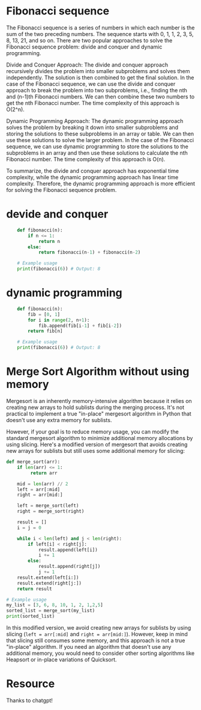 
# Fibonacci sequence 
The Fibonacci sequence is a series of numbers in which each number is the sum of the two preceding numbers. The sequence starts with 0, 1, 1, 2, 3, 5, 8, 13, 21, and so on. There are two popular approaches to solve the Fibonacci sequence problem: divide and conquer and dynamic programming.

Divide and Conquer Approach:
The divide and conquer approach recursively divides the problem into smaller subproblems and solves them independently. The solution is then combined to get the final solution. In the case of the Fibonacci sequence, we can use the divide and conquer approach to break the problem into two subproblems, i.e., finding the nth and (n-1)th Fibonacci numbers. We can then combine these two numbers to get the nth Fibonacci number. The time complexity of this approach is O(2^n).

Dynamic Programming Approach:
The dynamic programming approach solves the problem by breaking it down into smaller subproblems and storing the solutions to these subproblems in an array or table. We can then use these solutions to solve the larger problem. In the case of the Fibonacci sequence, we can use dynamic programming to store the solutions to the subproblems in an array and then use these solutions to calculate the nth Fibonacci number. The time complexity of this approach is O(n).

To summarize, the divide and conquer approach has exponential time complexity, while the dynamic programming approach has linear time complexity. Therefore, the dynamic programming approach is more efficient for solving the Fibonacci sequence problem.



# devide and conquer
```python
    def fibonacci(n):
        if n <= 1:
            return n
        else:
            return fibonacci(n-1) + fibonacci(n-2)

    # Example usage
    print(fibonacci(6)) # Output: 8
```

# dynamic programming 
```python
    def fibonacci(n):
        fib = [0, 1]
        for i in range(2, n+1):
            fib.append(fib[i-1] + fib[i-2])
        return fib[n]

    # Example usage
    print(fibonacci(6)) # Output: 8
```
# Merge Sort Algorithm without using memory
Mergesort is an inherently memory-intensive algorithm because it relies on creating new arrays to hold sublists during the merging process. It's not practical to implement a true "in-place" mergesort algorithm in Python that doesn't use any extra memory for sublists.

However, if your goal is to reduce memory usage, you can modify the standard mergesort algorithm to minimize additional memory allocations by using slicing. Here's a modified version of mergesort that avoids creating new arrays for sublists but still uses some additional memory for slicing:

```python
def merge_sort(arr):
    if len(arr) <= 1:
         return arr

    mid = len(arr) // 2
    left = arr[:mid]
    right = arr[mid:]

    left = merge_sort(left)
    right = merge_sort(right)

    result = []
    i = j = 0

    while i < len(left) and j < len(right):
        if left[i] < right[j]:
            result.append(left[i])
            i += 1
        else:
            result.append(right[j])
            j += 1
    result.extend(left[i:])
    result.extend(right[j:])
    return result

# Example usage
my_list = [3, 6, 8, 10, 1, 2, 1,2,5]
sorted_list = merge_sort(my_list)
print(sorted_list)
```

In this modified version, we avoid creating new arrays for sublists by using slicing (`left = arr[:mid]` and `right = arr[mid:]`). However, keep in mind that slicing still consumes some memory, and this approach is not a true "in-place" algorithm. If you need an algorithm that doesn't use any additional memory, you would need to consider other sorting algorithms like Heapsort or in-place variations of Quicksort.



# Resource

Thanks to chatgpt!